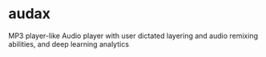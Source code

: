# audax
MP3 player-like Audio player with user dictated layering and audio remixing abilities, and deep learning analytics

